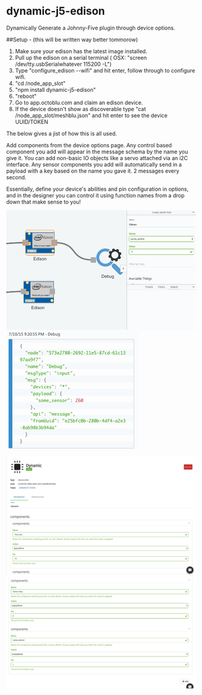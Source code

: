 # dynamic-j5-edison
Dynamically Generate a Johnny-Five plugin through device options.


##Setup - (this will be written way better tommorow)

1. Make sure your edison has the latest image installed.
2. Pull up the edison on a serial terminal ( OSX: "screen /dev/tty.usbSerialwhatever 115200 -L")
3. Type "configure_edison --wifi" and hit enter, follow through to configure wifi.
4. "cd /node_app_slot"
5. "npm install dynamic-j5-edison"
6. "reboot"
7. Go to app.octoblu.com and claim an edison device.
8. If the device doesn't show as discoverable type "cat /node_app_slot/meshblu.json" and hit enter to see the device UUID/TOKEN

The below gives a jist of how this is all used.



Add components from the device options page.
Any control based component you add will appear in the message schema by the name you give it.
You can add non-basic IO objects like a servo attached via an i2C interface.
Any sensor components you add will automatically send in a payload with a key based on the name you gave it. 2 messages every second.

Essentially, define your device's abilities and pin configuration in options, and in the designer you can control it using function names from a drop down that make sense to you!

![alt text](https://raw.githubusercontent.com/octoblu/dynamic-j5-edison/master/imgs/1.png "Logo Title Text 1")
![alt text](https://raw.githubusercontent.com/octoblu/dynamic-j5-edison/master/imgs/4.png "Logo Title Text 1")

![alt text](https://raw.githubusercontent.com/octoblu/dynamic-j5-edison/master/imgs/2.png "Logo Title Text 1")
![alt text](https://raw.githubusercontent.com/octoblu/dynamic-j5-edison/master/imgs/3.png "Logo Title Text 1")
